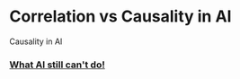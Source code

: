 # Correlation vs Causality in AI

Causality in AI

### [What AI still can't do!](https://www.technologyreview.com/s/615189/what-ai-still-cant-do/)
